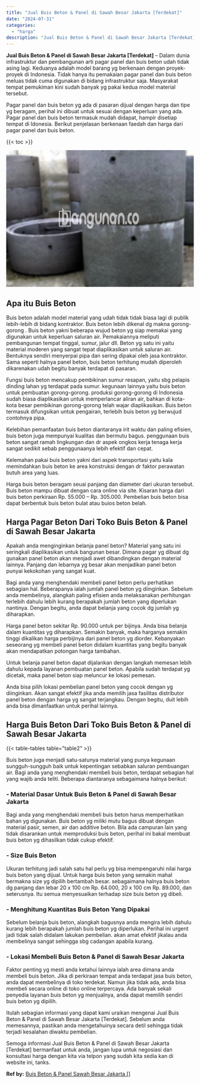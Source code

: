 ```yaml
---
title: "Jual Buis Beton & Panel di Sawah Besar Jakarta [Terdekat]"
date: "2024-07-31"
categories: 
  - "harga"
description: "Jual Buis Beton & Panel di Sawah Besar Jakarta [Terdekat]. Semoga informasi Jual Buis Beton & Panel di Sawah Besar Jakarta [Terdekat] bermanfaat untuk anda..."
---
```


**Jual Buis Beton & Panel di Sawah Besar Jakarta \[Terdekat\]** – Dalam dunia infrastruktur dan pembangunan arti pagar panel dan buis beton udah tidak asing lagi. Keduanya adalah model barang yg berkenaan dengan proyek-proyek di Indonesia. Tidak hanya itu pemakaian pagar panel dan buis beton meluas tidak cuma digunakan di bidang infrastruktur saja. Masyarakat tempat pemukiman kini sudah banyak yg pakai kedua model material tersebut.

Pagar panel dan buis beton yg ada di pasaran dijual dengan harga dan tipe yg beragam, perihal ini dibuat untuk sesuai dengan keperluan yang ada. Pagar panel dan buis beton termasuk mudah didapat, hampir disetiap tempat di Idonesia. Berikut penjelasan berkenaan faedah dan harga dari pagar panel dan buis beton.

{{< toc >}}

![Jual Buis Beton & Panel di Sawah Besar Jakarta [Terdekat]](/images/jual-panel-buis-beton-murah-42.png)

## Apa itu Buis Beton

Buis beton adalah model material yang udah tidak tidak biasa lagi di publik lebih-lebih di bidang kontraktor. Buis beton lebih dikenal dg makna gorong-gorong . Buis beton yakni beberapa wujud beton yg siap memakai yang digunakan untuk keperluan saluran air. Pemakaiannya meliputi pembangunan tempat tinggal, sumur, jalur dll. Beton yg satu ini yaitu material moderen yang sangat tepat diaplikasikan untuk saluran air. Bentuknya sendiri menyerpai pipa dan sering dipakai oleh jasa kontraktor. Sama seperti halnya panel beton, buis beton terhitung mudah diperoleh dikarenakan udah begitu banyak terdapat di pasaran.

Fungsi buis beton mencakup pembikinan sumur resapan, yaitu sbg pelapis dinding lahan yg terdapat pada sumur. kegunaan lainnya yaitu buis beton untuk pembuatan gorong-gorong. produksi gorong-gorong di Indonesia sudah biasa diaplikasikan untuk memperlancar aliran air, bahkan di kota-kota besar pembikinan gorong-gorong telah wajar diaplikasikan. Buis beton termasuk difungsikan untuk pengairan, terlebih buis beton yg berwujud contohnya pipa.

Kelebihan pemanfaatan buis beton diantaranya irit waktu dan paling efisien, buis beton juga mempunyai kualitas dan bermutu bagus. penggunaan buis beton sangat ramah lingkungan dan dr aspek ongkos kerja tenaga kerja sangat sedikit sebab penggunaanya lebih efektif dan cepat.

Kelemahan pakai buis beton yakni dari aspek transportasi yaitu kala memindahkan buis beton ke area konstruksi dengan dr faktor perawatan butuh area yang luas.

Harga buis beton beragam seuai panjang dan diameter dari ukuran tersebut. Buis beton mampu dibuat dengan cara online via site. Kisaran harga dari buis beton perkiraan Rp. 55.000 – Rp. 305.000. Pembelian buis beton bisa dapat berbentuk buis beton bulat atau buios beton belah.

## Harga Pagar Beton Dari Toko Buis Beton & Panel di Sawah Besar Jakarta

Apakah anda menginginkan belanja panel beton? Material yang satu ini seringkali diaplikasikan untuk bangunan besar. Dimana pagar yg dibuat dg gunakan panel beton akan menjadi awet dibandingkan dengan material lainnya. Panjang dan lebarnya yg besar akan menjadikan panel beton punyai kekokohan yang sangat kuat.

Bagi anda yang menghendaki membeli panel beton perlu perhatikan sebagian hal. Beberapanya ialah jumlah panel beton yg diinginkan. Sebelum anda membelinya, alangkah paling efisien anda melaksanakan perhitungan terlebih dahulu lebih kurang berapakah jumlah beton yang diperlukan nantinya. Dengan begitu, anda dapat belanja yang cocok dg jumlah yg diharapkan.

Harga panel beton sekitar Rp. 90.000 untuk per bijinya. Anda bisa belanja dalam kuantitas yg diharapkan. Semakin banyak, maka harganya semakin tinggi dikalikan harga perbijinya dari panel beton yg diorder. Kebanyakan seseorang yg membeli panel beton didalam kuantitas yang begitu banyak akan mendapatkan potongan harga tambahan.

Untuk belanja panel beton dapat dijalankan dengan langkah memesan lebih dahulu kepada layanan pembuatan panel beton. Apabila sudah terdapat yg dicetak, maka panel beton siap meluncur ke lokasi pemesan.

Anda bisa pilih lokasi pembelian panel beton yang cocok dengan yg diinginkan. Akan sangat efektif jika anda memilih jasa fasilitas distributor panel beton dengan harga yg sangat terjangkau. Dengan begitu, duit lebih anda bisa dimanfaatkan untuk perihal lainnya.

## Harga Buis Beton Dari Toko Buis Beton & Panel di Sawah Besar Jakarta

{{< table-tables table="table2" >}}

Buis beton juga menjadi satu-satunya material yang punya kegunaan sungguh-sungguh baik untuk kepentingan sebabkan saluran pembuangan air. Bagi anda yang menghendaki membeli buis beton, terdapat sebagian hal yang wajib anda teliti. Beberapa diantaranya sebagaimana halnya berikut:

### \- Material Dasar Untuk Buis Beton & Panel di Sawah Besar Jakarta

Bagi anda yang menghendaki membeli buis beton harus memperhatikan bahan yg digunakan. Buis beton yg miliki mutu bagus dibuat dengan material pasir, semen, air dan additive beton. Bila ada campuran lain yang tidak disarankan untuk memproduksi buis beton, perihal ini bakal membuat buis beton yg dihasilkan tidak cukup efektif.

### \- Size Buis Beton

Ukuran terhitung jadi salah satu hal perlu yg bisa mempengaruhi nilai harga buis beton yang dijual. Untuk harga buis beton yang semakin mahal bermakna size yg dipilih bertambah besar. sebagaimana halnya buis beton dg panjang dan lebar 20 x 100 cm Rp. 64.000, 20 x 100 cm Rp. 89.000, dan seterusnya. Itu semua menyesuaikan terhadap size buis beton yg dibeli.

### \- Menghitung Kuantitas Buis Beton Yang Dipakai

Sebelum belanja buis beton, alangkah bagusnya anda mengira lebih dahulu kurang lebih berapakah jumlah buis beton yg diperlukan. Perihal ini urgent jadi tidak salah didalam lakukan pembelian. akan amat efektif jikalau anda membelinya sangat sehingga sbg cadangan apabila kurang.

### \- Lokasi Membeli Buis Beton & Panel di Sawah Besar Jakarta

Faktor penting yg mesti anda ketahui lainnya ialah area dimana anda membeli buis beton. Jika di perkiraan tempat anda terdapat jasa buis beton, anda dapat membelinya di toko terdekat. Namun jika tidak ada, anda bisa membeli secara online di toko online terpercaya. Ada banyak sekali penyedia layanan buis beton yg menjualnya, anda dapat memilih sendiri buis beton yg dipilih.

Itulah sebagian informasi yang dapat kami uraikan mengenai Jual Buis Beton & Panel di Sawah Besar Jakarta \[Terdekat\]. Sebelum anda memesannya, pastikan anda mengetahuinya secara detil sehingga tidak terjadi kesalahan diwaktu pembelian.

Semoga informasi Jual Buis Beton & Panel di Sawah Besar Jakarta \[Terdekat\] bermanfaat untuk anda, jangan lupa untuk negosiasi dan konsultasi harga dengan kita via telpon yang sudah kita sedia kan di website ini, tanks.

**Ref by:** [Buis Beton & Panel Sawah Besar Jakarta []](https://id.wikipedia.org/wiki/Buis)
